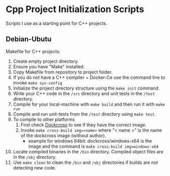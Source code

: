 # Cpp Project Initialization Scripts
Scripts I use as a starting point for C++ projects.

## Debian-Ubutu
Makefile for C++ projects.
1. Create empty project directory.
2. Ensure you have "Make" installed.
3. Copy Makefile from repository to project folder.
4. If you do not have a C++ compiler + Docker-Ce use the command line to invoke `make sys-config`
5. Initialize the project directory structure using the `make init` command.
6. Write your C++ code in the `/src` directory and unit tests in the `/test` directory.
7. Compile for your local-machine with `make build` and then run it with `make run`
8. Compile and run unit-tests from the `/test` directory using `make test`.
9. To compile to other platforms
    1. First check [Dockcross](https://hub.docker.com/u/dockcross/) to see if they have the correct image.
    2. Invoke `make cross-build img=<name>` where "< name >" is the name of the dockcross image (without author).
        - example for windows 64bit: dockcross/windows-x64 is the image and the command is `make cross-build img=windows-x64`
10. Locate compiled binaries in the `/bin` directory. Compiled object files are in the `/obj` directory.
11. Use `make clean` to clean the `/bin` and `/obj` directories if builds are not detecting new code.